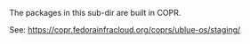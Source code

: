 The packages in this sub-dir are built in COPR.

See: https://copr.fedorainfracloud.org/coprs/ublue-os/staging/
